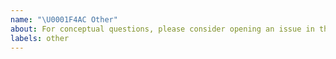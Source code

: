 ```yaml
---
name: "\U0001F4AC Other"
about: For conceptual questions, please consider opening an issue in the documentation repository.
labels: other
---
```


<!--
Thanks for contributing to the project!
Before opening a new issue, please make sure that we do not have any duplicates already open. 
You can ensure this by searching the issue list for this repository. If there is a duplicate, please close your issue and add a comment to the existing issue instead.
Also, be sure to check our readme first: https://github.com/corona-warn-app/cwa-event-qr-code
-->
